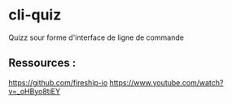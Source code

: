 # cli-quiz

Quizz sour forme d'interface de ligne de commande

## Ressources : 

https://github.com/fireship-io
https://www.youtube.com/watch?v=_oHByo8tiEY
